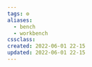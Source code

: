 ```yaml
---
tags: ⚙️
aliases: 
  - bench
  - workbench
cssclass: 
created: 2022-06-01 22-15
updated: 2022-06-01 22-15
---
```

